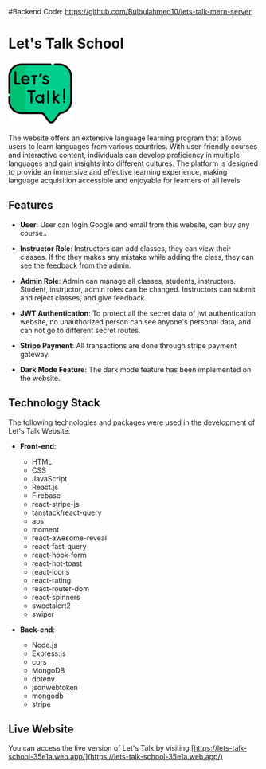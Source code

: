#Backend Code: https://github.com/Bulbulahmed10/lets-talk-mern-server
# Let's Talk School

![Let's Talk logo](./src/assets/lets-talk.png)

The website offers an extensive language learning program that allows users to learn languages from various countries. With user-friendly courses and interactive content, individuals can develop proficiency in multiple languages and gain insights into different cultures. The platform is designed to provide an immersive and effective learning experience, making language acquisition accessible and enjoyable for learners of all levels.

## Features

- **User**: User can login Google and email from this website, can buy any course..

- **Instructor Role**: Instructors can add classes, they can view their classes. If the they makes any mistake while adding the class, they can see the feedback from the admin.

- **Admin Role**: Admin can manage all classes, students, instructors. Student, instructor, admin roles can be changed. Instructors can submit and reject classes, and give feedback.

- **JWT Authentication**: To protect all the secret data of jwt authentication website, no unauthorized person can see anyone's personal data, and can not go to different secret routes.

- **Stripe Payment**: All transactions are done through stripe payment gateway.

- **Dark Mode Feature**: The dark mode feature has been implemented on the website.

## Technology Stack

The following technologies and packages were used in the development of Let's Talk Website:

- **Front-end**:
  - HTML
  - CSS
  - JavaScript
  - React.js
  - Firebase
  - react-stripe-js
  - tanstack/react-query 
  - aos
  - moment
  - react-awesome-reveal
  - react-fast-query
  - react-hook-form 
  - react-hot-toast
  - react-icons
  - react-rating
  - react-router-dom
  - react-spinners
  - sweetalert2
  - swiper


- **Back-end**:
  - Node.js
  - Express.js
  - cors
  - MongoDB
  - dotenv
  - jsonwebtoken
  - mongodb
  - stripe

## Live Website

You can access the live version of Let's Talk by visiting [https://lets-talk-school-35e1a.web.app/](https://lets-talk-school-35e1a.web.app/)


